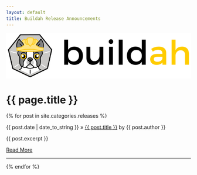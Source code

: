 ```yaml
---
layout: default
title: Buildah Release Announcements
---
```


![Buildah logo](../images/buildah.png)

# {{ page.title }}

<section class="posts">
  {% for post in site.categories.releases %}
    <p><span>{{ post.date | date_to_string }}</span> » <a href="{{ site.baseurl }}{{ post.url }}" title="{{ post.title }}">{{ post.title }}</a> by {{ post.author }}</p>
    <p>{{ post.excerpt }}</p>
    <a href="{{ site.baseurl }}{{post.url}}"> Read More </a><hr>
  {% endfor %}
</section>

